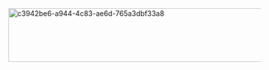 <img width="537" height="108" alt="c3942be6-a944-4c83-ae6d-765a3dbf33a8" src="https://github.com/user-attachments/assets/e05b2542-4d13-4f34-b9ed-047e65e01a6a" />
